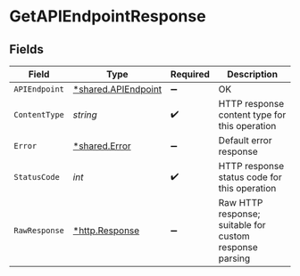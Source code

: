 # GetAPIEndpointResponse


## Fields

| Field                                                            | Type                                                             | Required                                                         | Description                                                      |
| ---------------------------------------------------------------- | ---------------------------------------------------------------- | ---------------------------------------------------------------- | ---------------------------------------------------------------- |
| `APIEndpoint`                                                    | [*shared.APIEndpoint](../../../pkg/models/shared/apiendpoint.md) | :heavy_minus_sign:                                               | OK                                                               |
| `ContentType`                                                    | *string*                                                         | :heavy_check_mark:                                               | HTTP response content type for this operation                    |
| `Error`                                                          | [*shared.Error](../../../pkg/models/shared/error.md)             | :heavy_minus_sign:                                               | Default error response                                           |
| `StatusCode`                                                     | *int*                                                            | :heavy_check_mark:                                               | HTTP response status code for this operation                     |
| `RawResponse`                                                    | [*http.Response](https://pkg.go.dev/net/http#Response)           | :heavy_minus_sign:                                               | Raw HTTP response; suitable for custom response parsing          |